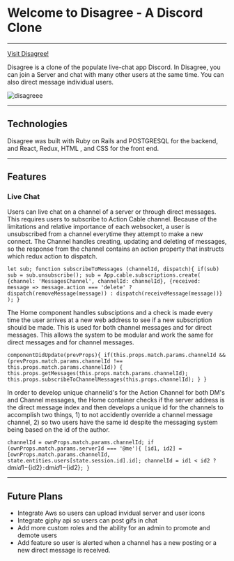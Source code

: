 # Welcome to Disagree - A Discord Clone

***

[Visit Disagree!](https://disagree-app.herokuapp.com/#/)

Disagree is a clone of the populate live-chat app Discord. In Disagree, you can join a Server and chat with many other users at the same time. You can also direct message individual users. 


![disagreee](https://user-images.githubusercontent.com/59512990/79588274-ac7a2f00-80a1-11ea-9286-be3197dab542.jpg)


***

## Technologies

Disagree was built with Ruby on Rails and POSTGRESQL for the backend, and React, Redux, HTML , and CSS for the front end.

***

## Features

### Live Chat

Users can live chat on a channel of a server or through direct messages. This requires users to subscribe to Action Cable channel.
Because of the limitations and relative importance of each websocket, a user is unsubscribed from a channel everytime they attempt to make a new connect. The Channel handles creating, updating and deleting of messages, so the response from the channel contains an action property that instructs which redux action to dispatch.


`
let sub;
function subscribeToMessages (channelId, dispatch){
    if(sub) sub = sub.unsubscribe();
    sub = App.cable.subscriptions.create(
        {channel: 'MessagesChannel', channelId: channelId},
        {received:  message => message.action === 'delete' ? dispatch(removeMessage(message)) : dispatch(receiveMessage(message))}
        );
}
`


The Home component handles subsciptions and a check is made every time the user arrives at a new web address to see if a new subscription should be made. This is used for both channel messages and for direct messages. This allows the system to be modular and work the same for direct messages and for channel messages.


`
componentDidUpdate(prevProps){
    if(this.props.match.params.channelId && (prevProps.match.params.channelId !== this.props.match.params.channelId)) {
    this.props.getMessages(this.props.match.params.channelId);
    this.props.subscribeToChannelMessages(this.props.channelId);
    }
}
`


In order to develop unique channelid's for the Action Channel for both DM's and Channel messages, the Home container checks if the server address is the direct message index and then develops a unique id for the channels to accomplish two things, 1) to not accidently override a channel message channel, 2) so two users have the same id despite the messaging system being based on the id of the author.


`
channelId = ownProps.match.params.channelId;
if (ownProps.match.params.serverId === '@me'){
  [id1, id2] = [ownProps.match.params.channelId, state.entities.users[state.session.id].id];
  channelId = id1 < id2 ? `dm${id1}-${id2}` : `dm${id1}-${id2}`;
}
`


***

## Future Plans
* Integrate Aws so users can upload invidual server and user icons
* Integrate giphy api so users can post gifs in chat
* Add more custom roles and the ability for an admin to promote and demote users
* Add feature so user is alerted when a channel has a new posting or a new direct message is received.
